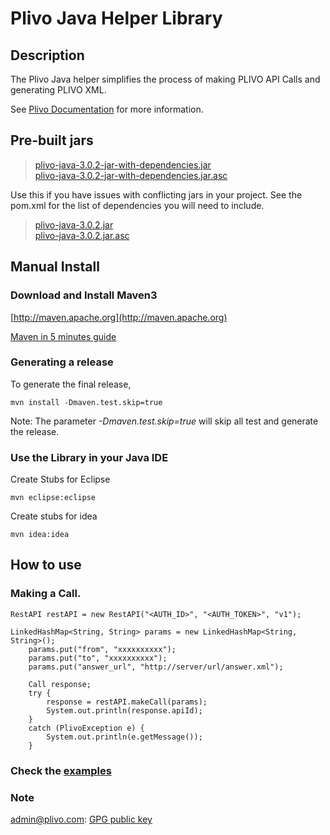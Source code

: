 Plivo Java Helper Library
=========================

Description
-----------

The Plivo Java helper simplifies the process of making PLIVO API Calls and generating PLIVO XML.

See [Plivo Documentation](http://www.plivo.com/docs/) for more information.


Pre-built jars
--------------

> [plivo-java-3.0.2-jar-with-dependencies.jar](https://s3-us-west-1.amazonaws.com/helpers.plivo.com/java/plivo-java-3.0.2-jar-with-dependencies.jar) <br/>
> [plivo-java-3.0.2-jar-with-dependencies.jar.asc](https://s3-us-west-1.amazonaws.com/helpers.plivo.com/java/plivo-java-3.0.2-jar-with-dependencies.jar.asc)

Use this if you have issues with conflicting jars in your project. See the pom.xml for the list of dependencies you will need to include.
> [plivo-java-3.0.2.jar](https://s3-us-west-1.amazonaws.com/helpers.plivo.com/java/plivo-java-3.0.2.jar) <br />
> [plivo-java-3.0.2.jar.asc](https://s3-us-west-1.amazonaws.com/helpers.plivo.com/java/plivo-java-3.0.2.jar.asc)

Manual Install
------------

### Download and Install Maven3 


[http://maven.apache.org](http://maven.apache.org)

[Maven in 5 minutes guide](http://maven.apache.org/guides/getting-started/maven-in-five-minutes.html)


### Generating a release

To generate the final release,
  
	mvn install -Dmaven.test.skip=true

Note: The parameter *-Dmaven.test.skip=true* will skip all test and generate the release.
	
### Use the Library in your Java IDE

Create Stubs for Eclipse

	mvn eclipse:eclipse

Create stubs for idea

	mvn idea:idea


How to use
----------

### Making a Call.
	RestAPI restAPI = new RestAPI("<AUTH_ID>", "<AUTH_TOKEN>", "v1");

  	LinkedHashMap<String, String> params = new LinkedHashMap<String, String>();
		params.put("from", "xxxxxxxxxx");
		params.put("to", "xxxxxxxxxx");
		params.put("answer_url", "http://server/url/answer.xml");

		Call response;
		try {
			response = restAPI.makeCall(params);
			System.out.println(response.apiId);
		} 
		catch (PlivoException e) {
			System.out.println(e.getMessage());
		}
 
### Check the [examples](https://github.com/plivo/plivo-examples-java)

### Note
admin@plivo.com: [GPG public key](http://pgp.mit.edu:11371/pks/lookup?op=get&search=0x9CA54418)
